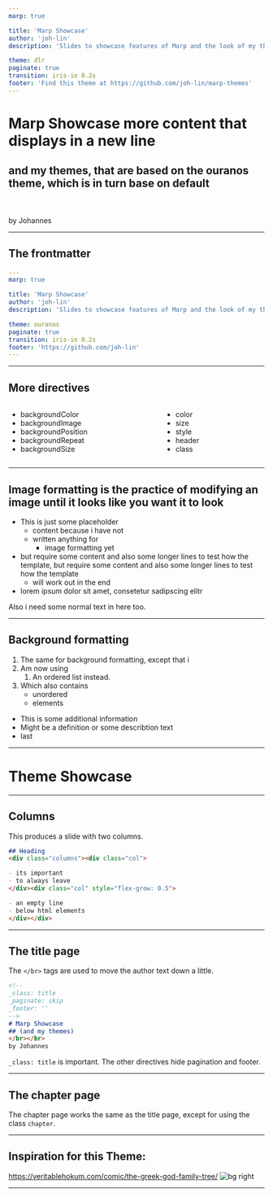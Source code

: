 ```yaml
---
marp: true

title: 'Marp Showcase'
author: 'joh-lin'
description: 'Slides to showcase features of Marp and the look of my themes'

theme: dlr
paginate: true
transition: iris-in 0.2s
footer: 'Find this theme at https://github.com/joh-lin/marp-themes'
---
```



<!-- 
_class: title
_footer: ''
-->

# Marp Showcase more content that displays in a new line
## and my themes, that are based on the ouranos theme, which is in turn base on default
</br></br>
by Johannes

---
## The frontmatter
```yaml
---
marp: true

title: 'Marp Showcase'
author: 'joh-lin'
description: 'Slides to showcase features of Marp and the look of my themes'

theme: ouranos
paginate: true
transition: iris-in 0.2s
footer: 'https://github.com/joh-lin'
---
```
---
## More directives
<!-- _backgroundImage: url('https://plus.unsplash.com/premium_photo-1701520913496-503a71946555?w=900&auto=format&fit=crop&q=60&ixlib=rb-4.0.3&ixid=M3wxMjA3fDB8MHxzZWFyY2h8MXx8cHJlc2VudGF0aW9uJTIwYmFja2dyb3VuZHxlbnwwfHwwfHx8MA%3D%3D') -->


<div class="columns"><div class="col" style="flex-grow: 0.5">

- backgroundColor
- backgroundImage
- backgroundPosition
- backgroundRepeat
- backgroundSize
</div><div class="col">

- color
- size
- style
- header 
- class
</div></div>

---
## Image formatting is the practice of modifying an image until it looks like you want it to look
- This is just some placeholder
    - content because i have not
    - written anything for 
        - image formatting yet 
- but require some content and also some longer lines to test how the template, but require some content and also some longer lines to test how the template
    - will work out in the end 
- lorem ipsum dolor sit amet, consetetur sadipscing elitr

Also i need some normal text in here too.

---
## Background formatting
1. The same for background formatting, except that i
2. Am now using
    1. An ordered list instead.
3. Which also contains
    - unordered 
    - elements

<div class="additions">

- This is some additional information
- Might be a definition or some describtion text
- last
</div>

---
<!-- _class: chapter -->
# Theme Showcase

---
## Columns
This produces a slide with two columns.
```markdown
## Heading
<div class="columns"><div class="col">

- its important
- to always leave
</div><div class="col" style="flex-grow: 0.5">

- an empty line
- below html elements
</div></div>
```

---
## The title page
The `</br>` tags are used to move the author text down a little.
```markdown
<!-- 
_class: title
_paginate: skip
_footer: ''
-->
# Marp Showcase
## (and my themes)
</br></br>
by Johannes
```
`_class: title` is important. The other directives hide pagination and footer.

---
## The chapter page
The chapter page works the same as the title page, except for using the class `chapter`.

---
## Inspiration for this Theme:
https://veritablehokum.com/comic/the-greek-god-family-tree/
![bg right](https://veritablehokum.com/wp-content/uploads/2015/04/Greek-God-Family-Tree2.jpg)

---